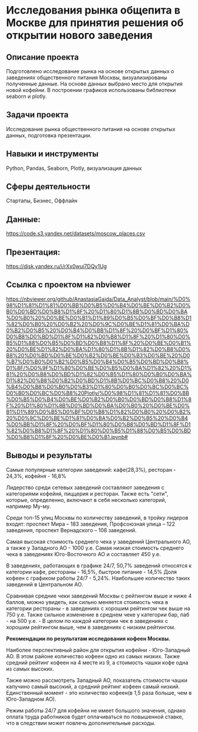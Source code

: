 # Исследования рынка общепита в Москве для принятия решения об открытии нового заведения

## Описание проекта
Подготовлено исследование рынка на основе открытых данных о заведениях общественного питания Москвы, визуализированы полученные данные. На основе данных выбрано место для открытия новой кофейни. В построении графиков использованы библиотеки seaborn и plotly. 

## Задачи проекта
Исследование рынка общественного питания на основе открытых данных, подготовка презентации.

## Навыки и инструменты
Python, Pandas, Seaborn, Plotly, визуализация данных

## Сферы деятельности
Стартапы, Бизнес, Оффлайн

## Данные: 
https://code.s3.yandex.net/datasets/moscow_places.csv

## Презентация: 
https://disk.yandex.ru/i/rXx0wui7DQy1Ug

## Cсылка с проектом на nbviewer

https://nbviewer.org/github/AnastasiaGaida/Data_Analyst/blob/main/%D0%98%D1%81%D1%81%D0%BB%D0%B5%D0%B4%D0%BE%D0%B2%D0%B0%D0%BD%D0%B8%D1%8F%20%D1%80%D1%8B%D0%BD%D0%BA%D0%B0%20%D0%BE%D0%B1%D1%89%D0%B5%D0%BF%D0%B8%D1%82%D0%B0%20%D0%B2%20%D0%9C%D0%BE%D1%81%D0%BA%D0%B2%D0%B5%20%D0%B4%D0%BB%D1%8F%20%D0%BF%D1%80%D0%B8%D0%BD%D1%8F%D1%82%D0%B8%D1%8F%20%D1%80%D0%B5%D1%88%D0%B5%D0%BD%D0%B8%D1%8F%20%D0%BE%D0%B1%20%D0%BE%D1%82%D0%BA%D1%80%D1%8B%D1%82%D0%B8%D0%B8%20%D0%BD%D0%BE%D0%B2%D0%BE%D0%B3%D0%BE%20%D0%B7%D0%B0%D0%B2%D0%B5%D0%B4%D0%B5%D0%BD%D0%B8%D1%8F/%D0%9F%D1%80%D0%BE%D0%B5%D0%BA%D1%82%20%D1%81%20%D0%B8%D0%BD%D1%82%D0%B5%D1%80%D0%B0%D0%BA%D1%82%D0%B8%D0%B2%D0%BD%D1%8B%D0%BC%D0%B8%20%D0%B4%D0%B8%D0%B0%D0%B3%D1%80%D0%B0%D0%BC%D0%BC%D0%B0%D0%BC%D0%B8%20Plotly/%D0%98%D1%81%D1%81%D0%BB%D0%B5%D0%B4%D0%BE%D0%B2%D0%B0%D0%BD%D0%B8%D1%8F%20%D1%80%D1%8B%D0%BD%D0%BA%D0%B0%20%D0%BE%D0%B1%D1%89%D0%B5%D0%BF%D0%B8%D1%82%D0%B0%20%D0%B2%20%D0%9C%D0%BE%D1%81%D0%BA%D0%B2%D0%B5%20%D0%B4%D0%BB%D1%8F%20%D0%BF%D1%80%D0%B8%D0%BD%D1%8F%D1%82%D0%B8%D1%8F%20%D1%80%D0%B5%D1%88%D0%B5%D0%BD%D0%B8%D1%8F%20%D0%BE%D0%B1.ipynb#

## Выводы и результаты
Самые популярные категории заведений: кафе(28,3%), ресторан - 24,3%, кофейня - 16,8% 

Лидерство среди сетевых заведений составляют заведения с категориями кофейня, пиццерия и ресторан. Также есть "сети", которые, определенно, включают в себя несколько категорий, например Му-му.

Среди топ-15 улиц Москвы по количеству заведений, в тройку лидеров входят: проспект Мира – 183 заведения, Профсоюзная улица – 122 заведения, проспект Вернадского – 108 заведений.

Самая высокая стоимость среднего чека у заведений Центрального АО, а также у Западного АО - 1000 у.е. Самая низкая стоимость среднего чека в заведениях Юго-Восточного АО и составляет 450 у.е.

В заведениях, работающих в графике 24/7, 50,7% заведений относятся к категории кафе, рестораны - 16,5%, быстрое питание - 14,5% Доля кофеен с графиком работы 24/7 - 5,24%. Наибольшее количество таких заведений в Центральном АО.

Сравнивая средние чеки заведений Москвы с рейтингом выше и ниже 4 баллов, можно увидеть, как сильно меняется стоимость чека в категории рестораны - в заведениях с хорошим рейтингом чек выше на 750 у.е. Также сильное изменение в среднем чеке у категории бар, паб - на 500 у.е. - В целом по каждой категории чек в заведениях с хорошим рейтингом выше, чем в заведениях с низким рейтингом.

**Рекомендации по результатам исследования кофеен Москвы.**

Наиболее перспективный район для открытия кофейни - Юго-Западный АО. В этом районе количество кофеен одно из самых низких. Также средний рейтинг кофеен на 4 месте из 9, а стоимость чашки кофе одна из самых высоких.

Также можно рассмотреть Западный АО, показатель стоимости чашки капучино самый высокий, а средний рейтинг кофеен самый низкий. Единственный момент - это количество кофеен(в 1,5 раза больше, чем в Юго-Западном АО).

Режим работы 24/7 для кофейни не имеет большого значения, однако оплата труда работников будет оплачиваться по повышенной ставке, что в следствии может повлечь дополнительные расходы.


